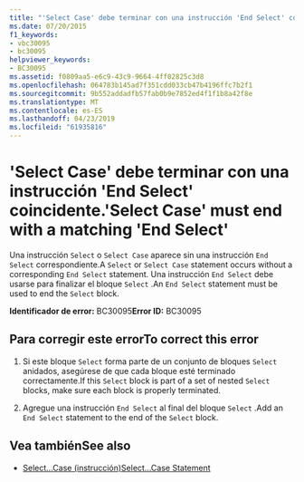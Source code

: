 ```yaml
---
title: "'Select Case' debe terminar con una instrucción 'End Select' coincidente."
ms.date: 07/20/2015
f1_keywords:
- vbc30095
- bc30095
helpviewer_keywords:
- BC30095
ms.assetid: f0809aa5-e6c9-43c9-9664-4ff02825c3d8
ms.openlocfilehash: 064783b145ad7f351cdd033cb47b4196ffc7b2f1
ms.sourcegitcommit: 9b552addadfb57fab0b9e7852ed4f1f1b8a42f8e
ms.translationtype: MT
ms.contentlocale: es-ES
ms.lasthandoff: 04/23/2019
ms.locfileid: "61935816"
---
```

# <a name="select-case-must-end-with-a-matching-end-select"></a><span data-ttu-id="4f2d8-102">'Select Case' debe terminar con una instrucción 'End Select' coincidente.</span><span class="sxs-lookup"><span data-stu-id="4f2d8-102">'Select Case' must end with a matching 'End Select'</span></span>
<span data-ttu-id="4f2d8-103">Una instrucción `Select` o `Select Case` aparece sin una instrucción `End Select` correspondiente.</span><span class="sxs-lookup"><span data-stu-id="4f2d8-103">A `Select` or `Select Case` statement occurs without a corresponding `End Select` statement.</span></span> <span data-ttu-id="4f2d8-104">Una instrucción `End Select` debe usarse para finalizar el bloque `Select` .</span><span class="sxs-lookup"><span data-stu-id="4f2d8-104">An `End Select` statement must be used to end the `Select` block.</span></span>  
  
 <span data-ttu-id="4f2d8-105">**Identificador de error:** BC30095</span><span class="sxs-lookup"><span data-stu-id="4f2d8-105">**Error ID:** BC30095</span></span>  
  
## <a name="to-correct-this-error"></a><span data-ttu-id="4f2d8-106">Para corregir este error</span><span class="sxs-lookup"><span data-stu-id="4f2d8-106">To correct this error</span></span>  
  
1. <span data-ttu-id="4f2d8-107">Si este bloque `Select` forma parte de un conjunto de bloques `Select` anidados, asegúrese de que cada bloque esté terminado correctamente.</span><span class="sxs-lookup"><span data-stu-id="4f2d8-107">If this `Select` block is part of a set of nested `Select` blocks, make sure each block is properly terminated.</span></span>  
  
2. <span data-ttu-id="4f2d8-108">Agregue una instrucción `End Select` al final del bloque `Select` .</span><span class="sxs-lookup"><span data-stu-id="4f2d8-108">Add an `End Select` statement to the end of the `Select` block.</span></span>  
  
## <a name="see-also"></a><span data-ttu-id="4f2d8-109">Vea también</span><span class="sxs-lookup"><span data-stu-id="4f2d8-109">See also</span></span>

- [<span data-ttu-id="4f2d8-110">Select...Case (instrucción)</span><span class="sxs-lookup"><span data-stu-id="4f2d8-110">Select...Case Statement</span></span>](../../visual-basic/language-reference/statements/select-case-statement.md)
